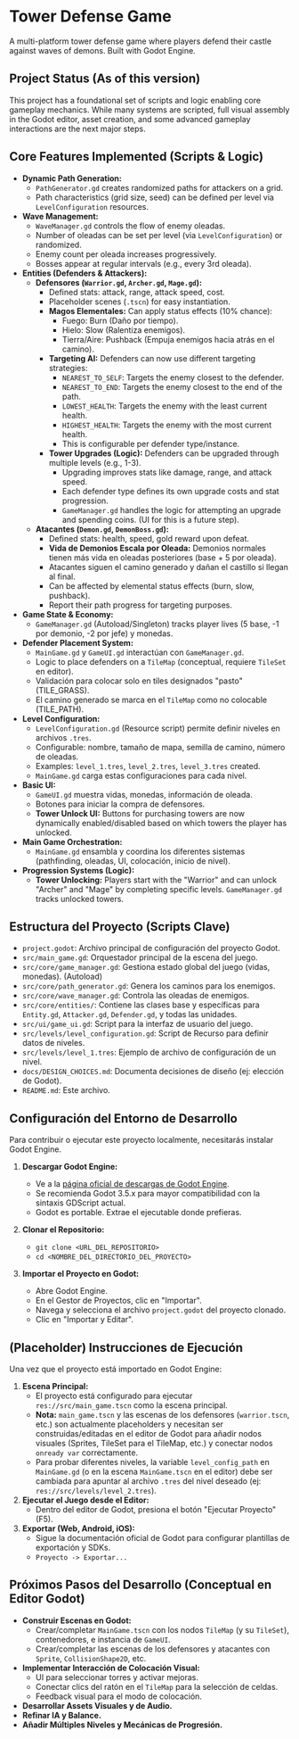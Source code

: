 # Tower Defense Game

A multi-platform tower defense game where players defend their castle against waves of demons.
Built with Godot Engine.

## Project Status (As of this version)

This project has a foundational set of scripts and logic enabling core gameplay mechanics.
While many systems are scripted, full visual assembly in the Godot editor, asset creation,
and some advanced gameplay interactions are the next major steps.

## Core Features Implemented (Scripts & Logic)

*   **Dynamic Path Generation:**
    *   `PathGenerator.gd` creates randomized paths for attackers on a grid.
    *   Path characteristics (grid size, seed) can be defined per level via `LevelConfiguration` resources.
*   **Wave Management:**
    *   `WaveManager.gd` controls the flow of enemy oleadas.
    *   Number of oleadas can be set per level (via `LevelConfiguration`) or randomized.
    *   Enemy count per oleada increases progressively.
    *   Bosses appear at regular intervals (e.g., every 3rd oleada).
*   **Entities (Defenders & Attackers):**
    *   **Defensores (`Warrior.gd`, `Archer.gd`, `Mage.gd`):**
        *   Defined stats: attack, range, attack speed, cost.
        *   Placeholder scenes (`.tscn`) for easy instantiation.
        *   **Magos Elementales:** Can apply status effects (10% chance):
            *   Fuego: Burn (Daño por tiempo).
            *   Hielo: Slow (Ralentiza enemigos).
            *   Tierra/Aire: Pushback (Empuja enemigos hacia atrás en el camino).
        *   **Targeting AI:** Defenders can now use different targeting strategies:
            *   `NEAREST_TO_SELF`: Targets the enemy closest to the defender.
            *   `NEAREST_TO_END`: Targets the enemy closest to the end of the path.
            *   `LOWEST_HEALTH`: Targets the enemy with the least current health.
            *   `HIGHEST_HEALTH`: Targets the enemy with the most current health.
            *   This is configurable per defender type/instance.
        *   **Tower Upgrades (Logic):** Defenders can be upgraded through multiple levels (e.g., 1-3).
            *   Upgrading improves stats like damage, range, and attack speed.
            *   Each defender type defines its own upgrade costs and stat progression.
            *   `GameManager.gd` handles the logic for attempting an upgrade and spending coins. (UI for this is a future step).
    *   **Atacantes (`Demon.gd`, `DemonBoss.gd`):**
        *   Defined stats: health, speed, gold reward upon defeat.
        *   **Vida de Demonios Escala por Oleada:** Demonios normales tienen más vida en oleadas posteriores (base + 5 por oleada).
        *   Atacantes siguen el camino generado y dañan el castillo si llegan al final.
        *   Can be affected by elemental status effects (burn, slow, pushback).
        *   Report their path progress for targeting purposes.
*   **Game State & Economy:**
    *   `GameManager.gd` (Autoload/Singleton) tracks player lives (5 base, -1 por demonio, -2 por jefe) y monedas.
*   **Defender Placement System:**
    *   `MainGame.gd` y `GameUI.gd` interactúan con `GameManager.gd`.
    *   Logic to place defenders on a `TileMap` (conceptual, requiere `TileSet` en editor).
    *   Validación para colocar solo en tiles designados "pasto" (TILE_GRASS).
    *   El camino generado se marca en el `TileMap` como no colocable (TILE_PATH).
*   **Level Configuration:**
    *   `LevelConfiguration.gd` (Resource script) permite definir niveles en archivos `.tres`.
    *   Configurable: nombre, tamaño de mapa, semilla de camino, número de oleadas.
    *   Examples: `level_1.tres`, `level_2.tres`, `level_3.tres` created.
    *   `MainGame.gd` carga estas configuraciones para cada nivel.
*   **Basic UI:**
    *   `GameUI.gd` muestra vidas, monedas, información de oleada.
    *   Botones para iniciar la compra de defensores.
    *   **Tower Unlock UI:** Buttons for purchasing towers are now dynamically enabled/disabled based on which towers the player has unlocked.
*   **Main Game Orchestration:**
    *   `MainGame.gd` ensambla y coordina los diferentes sistemas (pathfinding, oleadas, UI, colocación, inicio de nivel).
*   **Progression Systems (Logic):**
    *   **Tower Unlocking:** Players start with the "Warrior" and can unlock "Archer" and "Mage" by completing specific levels. `GameManager.gd` tracks unlocked towers.

## Estructura del Proyecto (Scripts Clave)

*   `project.godot`: Archivo principal de configuración del proyecto Godot.
*   `src/main_game.gd`: Orquestador principal de la escena del juego.
*   `src/core/game_manager.gd`: Gestiona estado global del juego (vidas, monedas). (Autoload)
*   `src/core/path_generator.gd`: Genera los caminos para los enemigos.
*   `src/core/wave_manager.gd`: Controla las oleadas de enemigos.
*   `src/core/entities/`: Contiene las clases base y específicas para `Entity.gd`, `Attacker.gd`, `Defender.gd`, y todas las unidades.
*   `src/ui/game_ui.gd`: Script para la interfaz de usuario del juego.
*   `src/levels/level_configuration.gd`: Script de Recurso para definir datos de niveles.
*   `src/levels/level_1.tres`: Ejemplo de archivo de configuración de un nivel.
*   `docs/DESIGN_CHOICES.md`: Documenta decisiones de diseño (ej: elección de Godot).
*   `README.md`: Este archivo.

## Configuración del Entorno de Desarrollo

Para contribuir o ejecutar este proyecto localmente, necesitarás instalar Godot Engine.

1.  **Descargar Godot Engine:**
    *   Ve a la [página oficial de descargas de Godot Engine](https://godotengine.org/download/).
    *   Se recomienda Godot 3.5.x para mayor compatibilidad con la sintaxis GDScript actual.
    *   Godot es portable. Extrae el ejecutable donde prefieras.

2.  **Clonar el Repositorio:**
    *   `git clone <URL_DEL_REPOSITORIO>`
    *   `cd <NOMBRE_DEL_DIRECTORIO_DEL_PROYECTO>`

3.  **Importar el Proyecto en Godot:**
    *   Abre Godot Engine.
    *   En el Gestor de Proyectos, clic en "Importar".
    *   Navega y selecciona el archivo `project.godot` del proyecto clonado.
    *   Clic en "Importar y Editar".

## (Placeholder) Instrucciones de Ejecución

Una vez que el proyecto está importado en Godot Engine:

1.  **Escena Principal:**
    *   El proyecto está configurado para ejecutar `res://src/main_game.tscn` como la escena principal.
    *   **Nota:** `main_game.tscn` y las escenas de los defensores (`warrior.tscn`, etc.) son actualmente placeholders y necesitan ser construidas/editadas en el editor de Godot para añadir nodos visuales (Sprites, TileSet para el TileMap, etc.) y conectar nodos `onready var` correctamente.
    *   Para probar diferentes niveles, la variable `level_config_path` en `MainGame.gd` (o en la escena `MainGame.tscn` en el editor) debe ser cambiada para apuntar al archivo `.tres` del nivel deseado (ej: `res://src/levels/level_2.tres`).
2.  **Ejecutar el Juego desde el Editor:**
    *   Dentro del editor de Godot, presiona el botón "Ejecutar Proyecto" (F5).
3.  **Exportar (Web, Android, iOS):**
    *   Sigue la documentación oficial de Godot para configurar plantillas de exportación y SDKs.
    *   `Proyecto -> Exportar...`

## Próximos Pasos del Desarrollo (Conceptual en Editor Godot)

*   **Construir Escenas en Godot:**
    *   Crear/completar `MainGame.tscn` con los nodos `TileMap` (y su `TileSet`), contenedores, e instancia de `GameUI`.
    *   Crear/completar las escenas de los defensores y atacantes con `Sprite`, `CollisionShape2D`, etc.
*   **Implementar Interacción de Colocación Visual:**
    *   UI para seleccionar torres y activar mejoras.
    *   Conectar clics del ratón en el `TileMap` para la selección de celdas.
    *   Feedback visual para el modo de colocación.
*   **Desarrollar Assets Visuales y de Audio.**
*   **Refinar IA y Balance.**
*   **Añadir Múltiples Niveles y Mecánicas de Progresión.**
